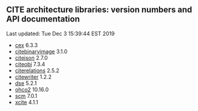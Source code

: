 ## CITE architecture libraries: version numbers and API documentation

Last updated: Tue Dec  3 15:39:44 EST 2019




  - [cex](cex/api/edu/holycross/shot/cex/index.html) 6.3.3
  - [citebinaryimage](citebinaryimage/api/edu/holycross/shot/citebinaryimage/index.html) 3.1.0
  - [citejson](citejson/api/edu/holycross/shot/citejson/index.html) 2.7.0
  - [citeobj](citeobj/api/edu/holycross/shot/citeobj/index.html) 7.3.4
  - [citerelations](citerelations/api/edu/holycross/shot/citerelations/index.html) 2.5.2
  - [citewriter](citewriter/api/edu/furman/classics/citewriter/index.html) 1.2.2
  - [dse](dse/api/edu/holycross/shot/dse/index.html) 5.2.1
  - [ohco2](ohco2/api/edu/holycross/shot/ohco2/index.html) 10.16.0
  - [scm](scm/api/edu/holycross/shot/scm/index.html) 7.0.1
  - [xcite](xcite/api/edu/holycross/shot/cite/index.html) 4.1.1
